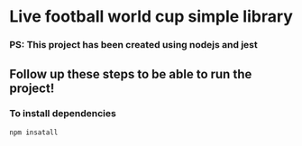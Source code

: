 # Live football world cup simple library

### PS: This project has been created using nodejs and jest

## Follow up these steps to be able to run the project!

### To install dependencies

```
npm insatall
```

